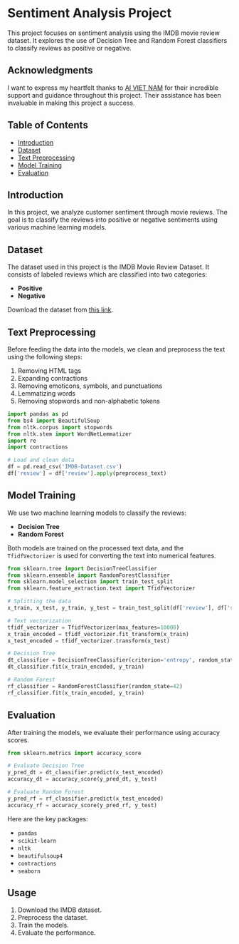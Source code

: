 # Sentiment Analysis Project

This project focuses on sentiment analysis using the IMDB movie review dataset. It explores the use of Decision Tree and Random Forest classifiers to classify reviews as positive or negative.


## Acknowledgments
I want to express my heartfelt thanks to [AI VIET NAM](https://aivietnam.edu.vn/) for their incredible support and guidance throughout this project. Their assistance has been invaluable in making this project a success.

## Table of Contents
- [Introduction](#introduction)
- [Dataset](#dataset)
- [Text Preprocessing](#text-preprocessing)
- [Model Training](#model-training)
- [Evaluation](#evaluation)


## Introduction
In this project, we analyze customer sentiment through movie reviews. The goal is to classify the reviews into positive or negative sentiments using various machine learning models.

## Dataset
The dataset used in this project is the IMDB Movie Review Dataset. It consists of labeled reviews which are classified into two categories:
- **Positive**
- **Negative**

Download the dataset from [this link](https://drive.google.com/uc?id=1v36q7Efz0mprjAv4g6TkQM2YlDKdqOuy).

## Text Preprocessing
Before feeding the data into the models, we clean and preprocess the text using the following steps:
1. Removing HTML tags
2. Expanding contractions
3. Removing emoticons, symbols, and punctuations
4. Lemmatizing words
5. Removing stopwords and non-alphabetic tokens

```python
import pandas as pd
from bs4 import BeautifulSoup
from nltk.corpus import stopwords
from nltk.stem import WordNetLemmatizer
import re
import contractions

# Load and clean data
df = pd.read_csv('IMDB-Dataset.csv')
df['review'] = df['review'].apply(preprocess_text)
```

## Model Training
We use two machine learning models to classify the reviews:
- **Decision Tree**
- **Random Forest**

Both models are trained on the processed text data, and the `TfidfVectorizer` is used for converting the text into numerical features.

```python
from sklearn.tree import DecisionTreeClassifier
from sklearn.ensemble import RandomForestClassifier
from sklearn.model_selection import train_test_split
from sklearn.feature_extraction.text import TfidfVectorizer

# Splitting the data
x_train, x_test, y_train, y_test = train_test_split(df['review'], df['sentiment'], test_size=0.2, random_state=42)

# Text vectorization
tfidf_vectorizer = TfidfVectorizer(max_features=10000)
x_train_encoded = tfidf_vectorizer.fit_transform(x_train)
x_test_encoded = tfidf_vectorizer.transform(x_test)

# Decision Tree
dt_classifier = DecisionTreeClassifier(criterion='entropy', random_state=42)
dt_classifier.fit(x_train_encoded, y_train)

# Random Forest
rf_classifier = RandomForestClassifier(random_state=42)
rf_classifier.fit(x_train_encoded, y_train)
```

## Evaluation
After training the models, we evaluate their performance using accuracy scores.

```python
from sklearn.metrics import accuracy_score

# Evaluate Decision Tree
y_pred_dt = dt_classifier.predict(x_test_encoded)
accuracy_dt = accuracy_score(y_pred_dt, y_test)

# Evaluate Random Forest
y_pred_rf = rf_classifier.predict(x_test_encoded)
accuracy_rf = accuracy_score(y_pred_rf, y_test)
```

Here are the key packages:
- `pandas`
- `scikit-learn`
- `nltk`
- `beautifulsoup4`
- `contractions`
- `seaborn`

## Usage
1. Download the IMDB dataset.
2. Preprocess the dataset.
3. Train the models.
4. Evaluate the performance.
